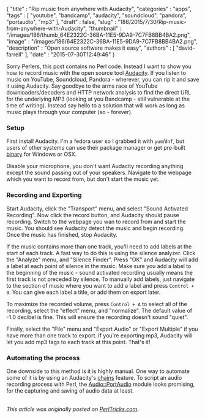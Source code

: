 {
   "title" : "Rip music from anywhere with Audacity",
   "categories" : "apps",
   "tags" : [
      "youtube",
      "bandcamp",
      "audacity",
      "soundcloud",
      "pandora",
      "portaudio",
      "mp3"
   ],
   "draft" : false,
   "slug" : "186/2015/7/30/Rip-music-from-anywhere-with-Audacity",
   "thumbnail" : "/images/186/thumb_64E2322C-36BA-11E5-9DA9-7C7FB8BB4BA2.png",
   "image" : "/images/186/64E2322C-36BA-11E5-9DA9-7C7FB8BB4BA2.png",
   "description" : "Open source software makes it easy",
   "authors" : [
      "david-farrell"
   ],
   "date" : "2015-07-30T12:49:46"
}


Sorry Perlers, this post contains no Perl code. Instead I want to show you how to record music with the open source tool [Audacity](http://audacityteam.org/). If you listen to music on YouTube, Soundcloud, Pandora - wherever, you can rip it and save it using Audacity. Say goodbye to the arms race of YouTube downloaders/decoders and HTTP network analysis to find the direct URL for the underlying MP3 (looking at you Bandcamp - still vulnerable at the time of writing). Instead say hello to a solution that will work as long as music plays through your computer (so - forever).

### Setup

First install Audacity. I'm a fedora user so I grabbed it with `yum`/`dnf`, but users of other systems can use their package manager or get pre-built [binary](http://www.fosshub.com/Audacity.html/audacity-minsrc-2.1.1.tar.xz) for Windows or OSX.

Disable your microphone, you don't want Audacity recording anything except the sound passing out of your speakers. Navigate to the webpage which you want to record from, but don't start the music yet.

### Recording and Exporting

Start Audacity, click the "Transport" menu, and select "Sound Activated Recording". Now click the record button, and Audacity should pause recording. Switch to the webpage you wan to record from and start the music. You should see Audacity detect the music and begin recording. Once the music has finished, stop Audacity.

If the music contains more than one track, you'll need to add labels at the start of each track. A fast way to do this is using the silence analyzer. Click the "Analyze" menu, and "Silence Finder". Press "OK" and Audacity will add a label at each point of silence in the music. Make sure you add a label to the beginning of the music - sound activated recording usually means the first track is not preceded by silence. To manually add labels, just navigate to the section of music where you want to add a label and press `Control + B`. You can give each label a title, or add them on export later.

To maximize the recorded volume, press `Control + A` to select all of the recording, select the "effect" menu, and "normalize". The default value of -1.0 decibel is fine. This will ensure the recording doesn't sound "quiet".

Finally, select the "File" menu and "Export Audio" or "Export Multiple" if you have more than one track to export. If you're exporting mp3, Audacity will let you add mp3 tags to each track at this point. That's it!

### Automating the process

One downside to this method is it is highly manual. One way to automate some of it is by using an Audacity's [chains](http://manual.audacityteam.org/man/Chains_-_for_batch_processing_and_effects_automation) feature. To script an audio recording process with Perl, the [Audio::PortAudio](https://metacpan.org/pod/Audio::PortAudio) module looks promising, for the capturing and saving of audio data at least.

\
*This article was originally posted on [PerlTricks.com](http://perltricks.com).*
